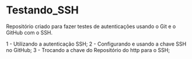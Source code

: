 # Testando_SSH
Repositório criado para fazer testes de autenticações usando o Git e o GitHub com o SSH.

1 - Utilizando a autenticação SSH;
2 - Configurando e usando a chave SSH no GitHub; 
3 - Trocando a chave do Repositório do http para o SSH;